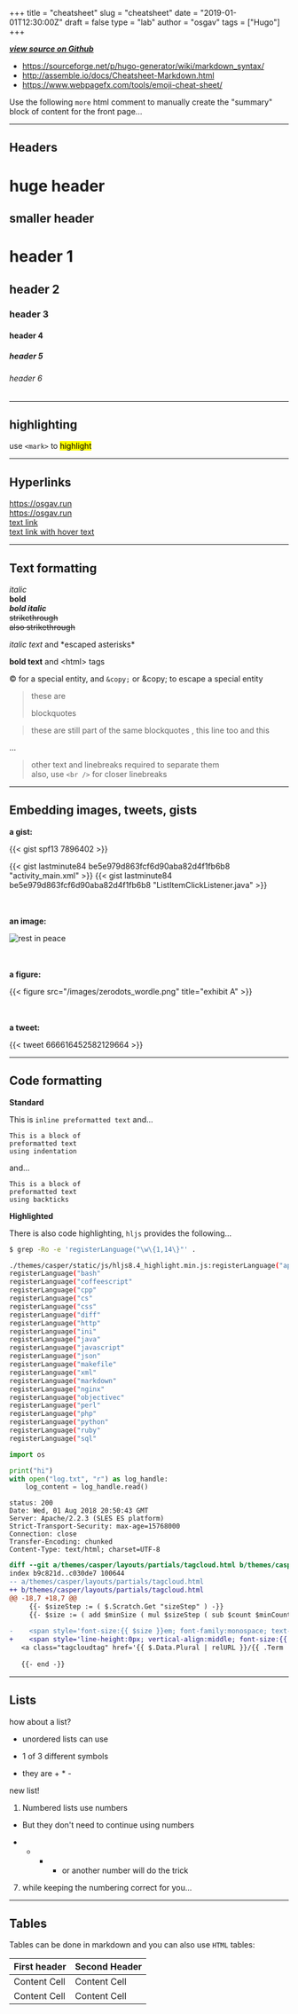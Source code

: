 
+++
title = "cheatsheet" 
slug = "cheatsheet"
date = "2019-01-01T12:30:00Z"
draft = false
type = "lab"
author = "osgav"
tags = ["Hugo"]
+++

[***view source on Github***](https://raw.githubusercontent.com/osgav/osgav-source/master/content/lab/cheatsheet.md)
<br />

- https://sourceforge.net/p/hugo-generator/wiki/markdown_syntax/
- http://assemble.io/docs/Cheatsheet-Markdown.html
- https://www.webpagefx.com/tools/emoji-cheat-sheet/


Use the following `more` html comment to manually create the "summary" block of content for the front page...

<!--more-->

---
**Headers**
----

huge header
============

smaller header
--------------



# header 1
## header 2
### header 3
#### header 4
##### header 5
###### header 6


---
highlighting
---

use `<mark>` to <mark>highlight</mark>

---
**Hyperlinks**
---

https://osgav.run<br />
<https://osgav.run><br />
[text link](https://osgav.run)<br />
[text link with hover text](https://osgav.run "hoverboard")<br />

---
**Text formatting**
---

*italic*<br />
**bold**<br />
***bold italic***<br />
~~strikethrough~~<br />
<s>also strikethrough</s>


<i>italic text</i> and \*escaped asterisks\*

<b>bold text</b> and &lt;html&gt; tags

&copy; for a special entity, and `&copy;` or &amp;copy; to escape a special entity 


> these are
>
> blockquotes


> these are still part
> of the same blockquotes
, this line too
and this

...

> other text and linebreaks required to separate them<br />
> also, use `<br />` for closer linebreaks


---
**Embedding images, tweets, gists**
---

**a gist:**
<!-- https://gohugo.io/content-management/shortcodes/#example-gist-input -->
<!-- gist with 1 file -->
{{< gist spf13 7896402 >}}
<!-- gist with multiple files -->
{{< gist lastminute84 be5e979d863fcf6d90aba82d4f1fb6b8 "activity_main.xml" >}}
{{< gist lastminute84 be5e979d863fcf6d90aba82d4f1fb6b8 "ListItemClickListener.java" >}}

<br /><br />
**an image:**

![rest in peace](/images/zerodots_wordle.png "rip")

<br /><br />
**a figure:**

{{< figure src="/images/zerodots_wordle.png" title="exhibit A" >}}

<br /><br />
**a tweet:**

<!-- https://twitter.com/spf13/status/666616452582129664  -->

{{< tweet 666616452582129664 >}}


---
**Code formatting**
---

**Standard**

This is `inline preformatted text` and...

    This is a block of
    preformatted text
    using indentation

and...

```
This is a block of
preformatted text
using backticks
```

**Highlighted**

There is also code highlighting,  `hljs` provides the following...

``` bash
$ grep -Ro -e 'registerLanguage("\w\{1,14\}"' .

./themes/casper/static/js/hljs8.4_highlight.min.js:registerLanguage("apache"
registerLanguage("bash"
registerLanguage("coffeescript"
registerLanguage("cpp"
registerLanguage("cs"
registerLanguage("css"
registerLanguage("diff"
registerLanguage("http"
registerLanguage("ini"
registerLanguage("java"
registerLanguage("javascript"
registerLanguage("json"
registerLanguage("makefile"
registerLanguage("xml"
registerLanguage("markdown"
registerLanguage("nginx"
registerLanguage("objectivec"
registerLanguage("perl"
registerLanguage("php"
registerLanguage("python"
registerLanguage("ruby"
registerLanguage("sql"
```

``` python
import os

print("hi")
with open("log.txt", "r") as log_handle:
    log_content = log_handle.read()
```

``` http
status: 200
Date: Wed, 01 Aug 2018 20:50:43 GMT
Server: Apache/2.2.3 (SLES ES platform)
Strict-Transport-Security: max-age=15768000
Connection: close
Transfer-Encoding: chunked
Content-Type: text/html; charset=UTF-8
```

``` diff
diff --git a/themes/casper/layouts/partials/tagcloud.html b/themes/casper/layouts/partials/tagcloud.html
index b9c821d..c030de7 100644
-- a/themes/casper/layouts/partials/tagcloud.html
++ b/themes/casper/layouts/partials/tagcloud.html
@@ -18,7 +18,7 @@
     {{- $sizeStep := ( $.Scratch.Get "sizeStep" ) -}}
     {{- $size := ( add $minSize ( mul $sizeStep ( sub $count $minCount ) ) ) -}}
 
-    <span style='font-size:{{ $size }}em; font-family:monospace; text-decoration: none;'>
+    <span style='line-height:0px; vertical-align:middle; font-size:{{ $size }}em; font-family:monospace; text-decoration: none;'>
   <a class="tagcloudtag" href='{{ $.Data.Plural | relURL }}/{{ .Term | urlize }}.html'>&nbsp;{{- .Term -}}&nbsp;</a></span>  
 
   {{- end -}}
```


---
**Lists**
---

how about a list?

* unordered lists can use
+ 1 of 3 different symbols
- they are + * -

new list!

1. Numbered lists use numbers
+  But they don't need to continue using numbers
*  + * - or another number will do the trick
7.  while keeping the numbering correct for you...


---
**Tables**
---


Tables can be done in markdown and you can also use `HTML` tables:

First header | Second Header
------------ | -------------
Content Cell | Content Cell
Content Cell | Content Cell








